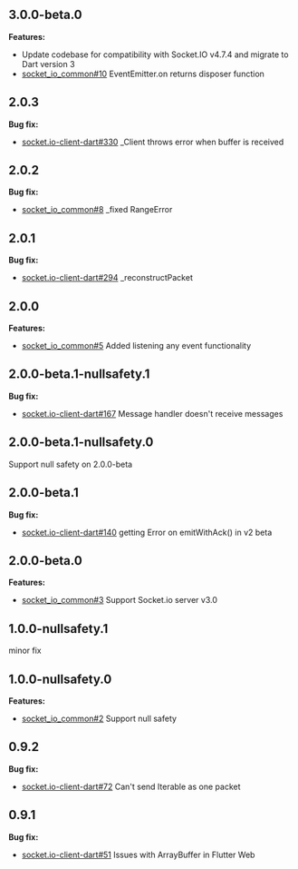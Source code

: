 ## 3.0.0-beta.0

**Features:**
* Update codebase for compatibility with Socket.IO v4.7.4 and migrate to Dart version 3
* [socket_io_common#10](https://github.com/rikulo/socket_io_common/pull/10) EventEmitter.on returns disposer function

## 2.0.3

**Bug fix:**
* [socket.io-client-dart#330](https://github.com/rikulo/socket.io-client-dart/issues/330) _Client throws error when buffer is received

## 2.0.2

**Bug fix:**
* [socket_io_common#8](https://github.com/rikulo/socket_io_common/pull/8) _fixed RangeError

## 2.0.1

**Bug fix:**
* [socket.io-client-dart#294](https://github.com/rikulo/socket.io-client-dart/issues/294) _reconstructPacket

## 2.0.0

**Features:**
* [socket_io_common#5](https://github.com/rikulo/socket_io_common/pull/5) Added listening any event functionality

## 2.0.0-beta.1-nullsafety.1

**Bug fix:**

* [socket.io-client-dart#167](https://github.com/rikulo/socket.io-client-dart/issues/167) Message handler doesn't receive messages

## 2.0.0-beta.1-nullsafety.0

Support null safety on 2.0.0-beta

## 2.0.0-beta.1

**Bug fix:**

* [socket.io-client-dart#140](https://github.com/rikulo/socket.io-client-dart/issues/140) getting Error on emitWithAck() in v2 beta

## 2.0.0-beta.0

**Features:**
* [socket_io_common#3](https://github.com/rikulo/socket_io_common/issues/3) Support Socket.io server v3.0

## 1.0.0-nullsafety.1

minor fix

## 1.0.0-nullsafety.0
**Features:**

* [socket_io_common#2](https://github.com/rikulo/socket_io_common/issues/2) Support null safety

## 0.9.2

**Bug fix:**

* [socket.io-client-dart#72](https://github.com/rikulo/socket.io-client-dart/issues/72) Can't send Iterable as one packet
## 0.9.1

**Bug fix:**

* [socket.io-client-dart#51](https://github.com/rikulo/socket.io-client-dart/issues/51) Issues with ArrayBuffer in Flutter Web
